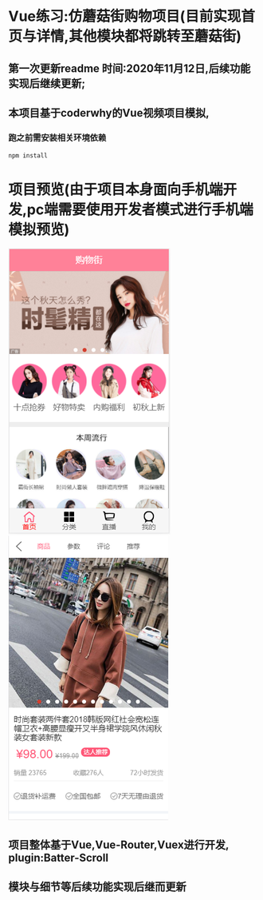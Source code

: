# Vue练习:仿蘑菇街购物项目(目前实现首页与详情,其他模块都将跳转至蘑菇街)
## 第一次更新readme 时间:2020年11月12日,后续功能实现后继续更新;
## 本项目基于coderwhy的Vue视频项目模拟,
### 跑之前需安装相关环境依赖
```
npm install
```
# 项目预览(由于项目本身面向手机端开发,pc端需要使用开发者模式进行手机端模拟预览)

![Image text](https://raw.githubusercontent.com/My-Emperor/mall/main/src/assets/img/readme/home.jpg)
![Image text](https://raw.githubusercontent.com/My-Emperor/mall/main/src/assets/img/readme/detail.jpg)

## 项目整体基于Vue,Vue-Router,Vuex进行开发, plugin:Batter-Scroll

## 模块与细节等后续功能实现后继而更新
